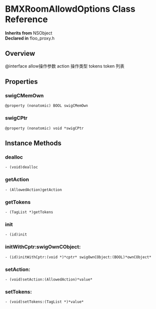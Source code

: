 # BMXRoomAllowdOptions Class Reference

  **Inherits from** NSObject  
  **Declared in** floo_proxy.h  

## Overview

@interface allow操作参数
action 操作类型
tokens token 列表

## Properties

<a name="//api/name/swigCMemOwn" title="swigCMemOwn"></a>
### swigCMemOwn

`@property (nonatomic) BOOL swigCMemOwn`

<a name="//api/name/swigCPtr" title="swigCPtr"></a>
### swigCPtr

`@property (nonatomic) void *swigCPtr`

<a title="Instance Methods" name="instance_methods"></a>
## Instance Methods

<a name="//api/name/dealloc" title="dealloc"></a>
### dealloc

`- (void)dealloc`

<a name="//api/name/getAction" title="getAction"></a>
### getAction

`- (AllowedAction)getAction`

<a name="//api/name/getTokens" title="getTokens"></a>
### getTokens

`- (TagList *)getTokens`

<a name="//api/name/init" title="init"></a>
### init

`- (id)init`

<a name="//api/name/initWithCptr:swigOwnCObject:" title="initWithCptr:swigOwnCObject:"></a>
### initWithCptr:swigOwnCObject:

`- (id)initWithCptr:(void *)*cptr* swigOwnCObject:(BOOL)*ownCObject*`

<a name="//api/name/setAction:" title="setAction:"></a>
### setAction:

`- (void)setAction:(AllowedAction)*value*`

<a name="//api/name/setTokens:" title="setTokens:"></a>
### setTokens:

`- (void)setTokens:(TagList *)*value*`

